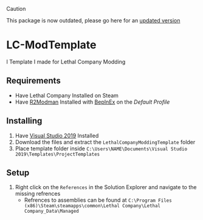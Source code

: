 > [!CAUTION] 
> This package is now outdated, please go here for an [updated version](https://github.com/Xilophor/Lethal-Company-Mod-Templates)

# LC-ModTemplate
I Template I made for Lethal Company Modding

## Requirements
- Have Lethal Company Installed on Steam
- Have [R2Modman](https://thunderstore.io/c/lethal-company/p/ebkr/r2modman/) Installed with [BepInEx](https://thunderstore.io/c/lethal-company/p/BepInEx/BepInExPack/) on the *Default Profile*
  
## Installing
1. Have [Visual Studio 2019](https://visualstudio.microsoft.com/vs/older-downloads/#visual-studio-2019-and-other-products) Installed
2. Download the files and extract the `LethalCompanyModdingTemplate` folder
3. Place template folder inside `C:\Users\NAME\Documents\Visual Studio 2019\Templates\ProjectTemplates`

## Setup
1. Right click on the `References` in the Solution Explorer and navigate to the missing refrences
    - Refrences to assemblies can be found at `C:\Program Files (x86)\Steam\steamapps\common\Lethal Company\Lethal Company_Data\Managed`
